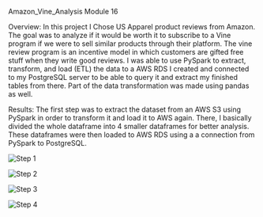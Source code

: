 Amazon_Vine_Analysis 
Module 16 


Overview: In this project I Chose US Apparel product reviews from Amazon. The goal was to analyze if it would be worth it to subscribe to a Vine program if we were to sell similar products through their platform. The vine review program is an incentive model in which customers are gifted free stuff when they write good reviews. I was able to use PySpark to extract, transform, and load (ETL) the data to a AWS RDS I created and connected to my PostgreSQL server to be able to query it and extract my finished tables from there. Part of the data transformation was made using pandas as well.

Results: The first step was to extract the dataset from an AWS S3 using PySpark in order to transform it and load it to AWS again. There, I basically divided the whole dataframe into 4 smaller dataframes for better analysis. These dataframes were then loaded to AWS RDS using a a connection from PySpark to PostgreSQL.

![Step 1](https://user-images.githubusercontent.com/95897182/164992087-bf32145a-1106-43d6-aeb9-576a8aa8bbcf.png)

![Step 2](https://user-images.githubusercontent.com/95897182/164992144-f058a9c9-2cb6-432b-a8c3-d30801ec9e48.png) 

![Step 3](https://user-images.githubusercontent.com/95897182/164992236-3177d06c-5ad0-48c7-92ef-ff1ae22a2c5f.png)

![Step 4](https://user-images.githubusercontent.com/95897182/164992325-ca9071dc-9f69-43c0-99e5-d382db8e5f4f.png)












